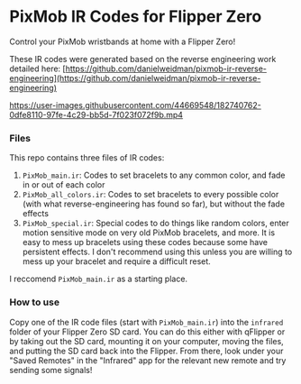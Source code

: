 # PixMob IR Codes for Flipper Zero
Control your PixMob wristbands at home with a Flipper Zero!

These IR codes were generated based on the reverse engineering work detailed here: [https://github.com/danielweidman/pixmob-ir-reverse-engineering](https://github.com/danielweidman/pixmob-ir-reverse-engineering)

https://user-images.githubusercontent.com/44669548/182740762-0dfe8110-97fe-4c29-bb5d-7f023f072f9b.mp4

### Files
This repo contains three files of IR codes:
1. `PixMob_main.ir`: Codes to set bracelets to any common color, and fade in or out of each color
2. `PixMob_all_colors.ir`: Codes to set bracelets to every possible color (with what reverse-engineering has found so far), but without the fade effects
3. `PixMob_special.ir`: Special codes to do things like random colors, enter motion sensitive mode on very old PixMob bracelets, and more. It is easy to mess up bracelets using these codes because some have persistent effects. I don't recommend using this unless you are willing to mess up your bracelet and require a difficult reset.

I reccomend `PixMob_main.ir` as a starting place.

### How to use
Copy one of the IR code files (start with `PixMob_main.ir`) into the `infrared` folder of your Flipper Zero SD card. You can do this either with qFlipper or by taking out the SD card, mounting it on your computer, moving the files, and putting the SD card back into the Flipper. 
From there, look under your "Saved Remotes" in the "Infrared" app for the relevant new remote and try sending some signals!

